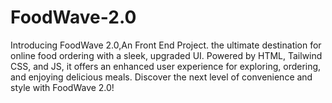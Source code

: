 # FoodWave-2.0
 Introducing FoodWave 2.0,An Front End Project. the ultimate destination for online food ordering with a sleek, upgraded UI. Powered by HTML, Tailwind CSS, and JS, it offers an enhanced user experience for exploring, ordering, and enjoying delicious meals. Discover the next level of convenience and style with FoodWave 2.0!
